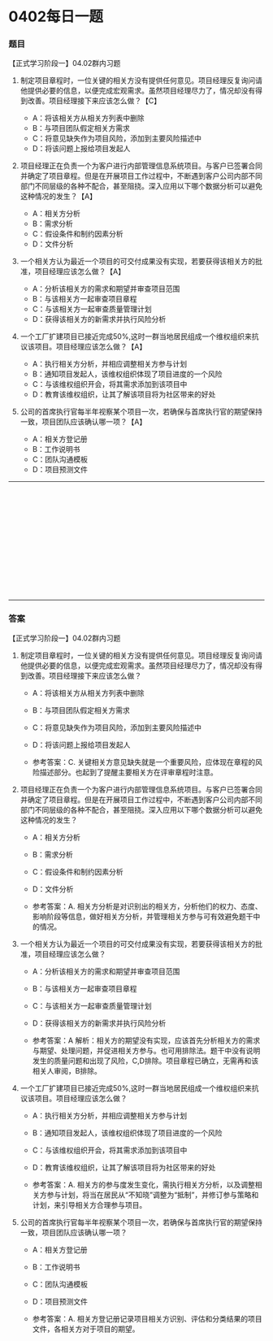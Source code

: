 # 0402每日一题
### 题目
【正式学习阶段一】04.02群内习题

1. 制定项目章程时，一位关键的相关方没有提供任何意见。项目经理反复询问请他提供必要的信息，以便完成宏观需求。虽然项目经理尽力了，情况却没有得到改善。项目经理接下来应该怎么做？【C】
	- A：将该相关方从相关方列表中删除
	- B：与项目团队假定相关方需求
	- C：将意见缺失作为项目风险，添加到主要风险描述中
	- D：将该问题上报给项目发起人

2. 项目经理正在负责一个为客户进行内部管理信息系统项目。与客户已签署合同并确定了项目章程。但是在开展项目工作过程中，不断遇到客户公司内部不同部门不同层级的各种不配合，甚至阻挠。深入应用以下哪个数据分析可以避免这种情况的发生？【A】
	- A：相关方分析 
	- B：需求分析 
	- C：假设条件和制约因素分析
	- D：文件分析

3. 一个相关方认为最近一个项目的可交付成果没有实现，若要获得该相关方的批准，项目经理应该怎么做？【A】
	- A：分析该相关方的需求和期望并审查项目范围
	- B：与该相关方一起审查项目章程
	- C：与该相关方一起审查质量管理计划
	- D：获得该相关方的新需求并执行风险分析

4. 一个工厂扩建项目已接近完成50%,这时一群当地居民组成一个维权组织来抗议该项目。项目经理应该怎么做？【A】
	- A：执行相关方分析，并相应调整相关方参与计划
	- B：通知项目发起人，该维权组织体现了项目进度的一个风险
	- C：与该维权组织开会，将其需求添加到该项目中
	- D：教育该维权组织，让其了解该项目将为社区带来的好处

5. 公司的首席执行官每半年视察某个项目一次，若确保与首席执行官的期望保持一致，项目团队应该确认哪一项？【A】
	- A：相关方登记册
	- B：工作说明书
	- C：团队沟通模板
	- D：项目预测文件

<hr/>
<br/><br/><br/><br/><br/><br/><br/><br/><br/><br/><br/><br/>
<hr/>

### 答案
【正式学习阶段一】04.02群内习题

1. 制定项目章程时，一位关键的相关方没有提供任何意见。项目经理反复询问请他提供必要的信息，以便完成宏观需求。虽然项目经理尽力了，情况却没有得到改善。项目经理接下来应该怎么做？
	- A：将该相关方从相关方列表中删除
	- B：与项目团队假定相关方需求
	- C：将意见缺失作为项目风险，添加到主要风险描述中
	- D：将该问题上报给项目发起人

	- 参考答案：C. 关键相关方意见缺失就是一个重要风险，应体现在章程的风险描述部分。也起到了提醒主要相关方在评审章程时注意。

2. 项目经理正在负责一个为客户进行内部管理信息系统项目。与客户已签署合同并确定了项目章程。但是在开展项目工作过程中，不断遇到客户公司内部不同部门不同层级的各种不配合，甚至阻挠。深入应用以下哪个数据分析可以避免这种情况的发生？
	- A：相关方分析 
	- B：需求分析 
	- C：假设条件和制约因素分析
	- D：文件分析

	- 参考答案：A. 相关方分析是对识别出的相关方，分析他们的权力、态度、影响阶段等信息，做好相关方分析，并管理相关方参与可有效避免题干中的情况。

3. 一个相关方认为最近一个项目的可交付成果没有实现，若要获得该相关方的批准，项目经理应该怎么做？
	- A：分析该相关方的需求和期望并审查项目范围
	- B：与该相关方一起审查项目章程
	- C：与该相关方一起审查质量管理计划
	- D：获得该相关方的新需求并执行风险分析

	- 参考答案：A  解析：相关方的期望没有实现，应该首先分析相关方的需求与期望、处理问题，并促进相关方参与。也可用排除法。题干中没有说明发生的质量问题和出现了风险，C,D排除。项目章程已确立，无需再和该相关人审阅，B排除。

4. 一个工厂扩建项目已接近完成50%,这时一群当地居民组成一个维权组织来抗议该项目。项目经理应该怎么做？
	- A：执行相关方分析，并相应调整相关方参与计划
	- B：通知项目发起人，该维权组织体现了项目进度的一个风险
	- C：与该维权组织开会，将其需求添加到该项目中
	- D：教育该维权组织，让其了解该项目将为社区带来的好处

	- 参考答案：A. 相关方的参与度发生变化，需执行相关方分析，以及调整相关方参与计划，将当在居民从“不知晓”调整为“抵制”，并修订参与策略和计划，来引导相关方合理参与项目。

5. 公司的首席执行官每半年视察某个项目一次，若确保与首席执行官的期望保持一致，项目团队应该确认哪一项？
	- A：相关方登记册
	- B：工作说明书
	- C：团队沟通模板
	- D：项目预测文件

	- 参考答案：A. 相关方登记册记录项目相关方识别、评估和分类结果的项目文件，各相关方对于项目的期望。